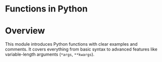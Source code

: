 # Functions in Python

# Overview
This module introduces Python functions with clear examples and comments. 
It covers everything from basic syntax to advanced features like variable-length arguments (`*args`, `**kwargs`).
